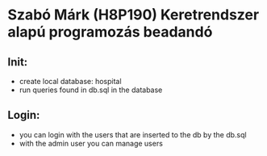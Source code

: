 # Szabó Márk (H8P190) Keretrendszer alapú programozás beadandó

## Init:
- create local database: hospital
- run queries found in db.sql in the database

## Login:
- you can login with the users that are inserted to the db by the db.sql
- with the admin user you can manage users
